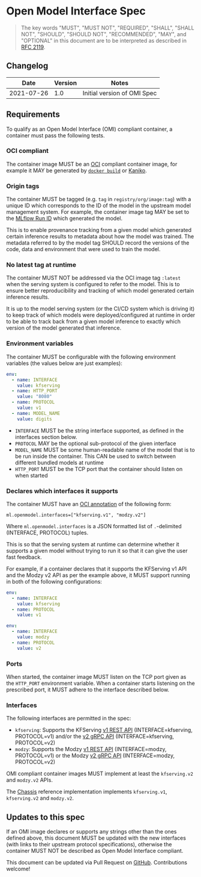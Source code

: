 # Open Model Interface Spec

> The key words "MUST", "MUST NOT", "REQUIRED", "SHALL", "SHALL NOT", "SHOULD", "SHOULD NOT", "RECOMMENDED",  "MAY", and "OPTIONAL" in this document are to be interpreted as described in [RFC 2119](https://datatracker.ietf.org/doc/html/rfc2119).

## Changelog

| Date       | Version | Notes                       |
|------------|---------|-----------------------------|
| 2021-07-26 | 1.0     | Initial version of OMI Spec |

## Requirements

To qualify as an Open Model Interface (OMI) compliant container, a container must pass the following tests.

### OCI compliant

The container image MUST be an [OCI](https://opencontainers.org/) compliant container image, for example it MAY be generated by [`docker build`](https://docs.docker.com/engine/reference/commandline/build/) or [Kaniko](https://github.com/GoogleContainerTools/kaniko).

### Origin tags

The container MUST be tagged (e.g. `tag` in `registry/org/image:tag`) with a unique ID which corresponds to the ID of the model in the upstream model management system.
For example, the container image tag MAY be set to the [MLflow Run ID](https://www.mlflow.org/docs/latest/model-registry.html) which generated the model.

This is to enable provenance tracking from a given model which generated certain inference results to metadata about how the model was trained.
The metadata referred to by the model tag SHOULD record the versions of the code, data and environment that were used to train the model.

### No latest tag at runtime

The container MUST NOT be addressed via the OCI image tag `:latest` when the serving system is configured to refer to the model.
This is to ensure better reproducibility and tracking of which model generated certain inference results.

It is up to the model serving system (or the CI/CD system which is driving it) to keep track of which models were deployed/configured at runtime in order to be able to track back from a given model inference to exactly which version of the model generated that inference.

### Environment variables

The container MUST be configurable with the following environment variables (the values below are just examples):
```yaml
env:
  - name: INTERFACE
    value: kfserving
  - name: HTTP_PORT
    value: "8080"
  - name: PROTOCOL
    value: v1
  - name: MODEL_NAME
    value: digits
```

* `INTERFACE` MUST be the string interface supported, as defined in the interfaces section below.
* `PROTOCOL` MAY be the optional sub-protocol of the given interface
* `MODEL_NAME` MUST be some human-readable name of the model that is to be run inside the container. This CAN be used to switch between different bundled models at runtime
* `HTTP_PORT` MUST be the TCP port that the container should listen on when started

### Declares which interfaces it supports

The container MUST have an [OCI annotation](https://github.com/opencontainers/image-spec/blob/main/annotations.md) of the following form:

```
ml.openmodel.interfaces=["kfserving.v1", "modzy.v2"]
```

Where `ml.openmodel.interfaces` is a JSON formatted list of `.`-delimited (INTERFACE, PROTOCOL) tuples.

This is so that the serving system at runtime can determine whether it supports a given model without trying to run it so that it can give the user fast feedback.

For example, if a container declares that it supports the KFServing v1 API and the Modzy v2 API as per the example above, it MUST support running in both of the following configurations:

```yaml
env:
  - name: INTERFACE
    value: kfserving
  - name: PROTOCOL
    value: v1
```

```yaml
env:
  - name: INTERFACE
    value: modzy
  - name: PROTOCOL
    value: v2
```

### Ports

When started, the container image MUST listen on the TCP port given as the `HTTP_PORT` environment variable.
When a container starts listening on the prescribed port, it MUST adhere to the interface described below.

### Interfaces

The following interfaces are permitted in the spec:

* `kfserving`: Supports the KFServing [v1 REST API](https://github.com/kubeflow/kfserving/blob/master/docs/README.md#data-plane-v1) (INTERFACE=kfserving, PROTOCOL=v1) and/or the [v2 gRPC API](https://github.com/kubeflow/kfserving/tree/master/docs/predict-api/v2) (INTERFACE=kfserving, PROTOCOL=v2)
* `modzy`: Supports the Modzy [v1 REST API](https://models.modzy.com/docs/model-packaging/container-specifications) (INTERFACE=modzy, PROTOCOL=v1) or the Modzy [v2 gRPC API](https://models.modzy.com/docs/model-packaging/container-specifications-v2) (INTERFACE=modzy, PROTOCOL=v2)

OMI compliant container images MUST implement at least the `kfserving.v2` and `modzy.v2` APIs.

The [Chassis](https://chassis.ml) reference implementation implements `kfserving.v1`, `kfserving.v2` and `modzy.v2`.

## Updates to this spec

If an OMI image declares or supports any strings other than the ones defined above, this document MUST be updated with the new interfaces (with links to their upstream protocol specifications), otherwise the container MUST NOT be described as Open Model Interface compliant.

This document can be updated via Pull Request on [GitHub](https://github.com/modzy/openmodelinterface/edit/main/docs/spec.md).
Contributions welcome!
